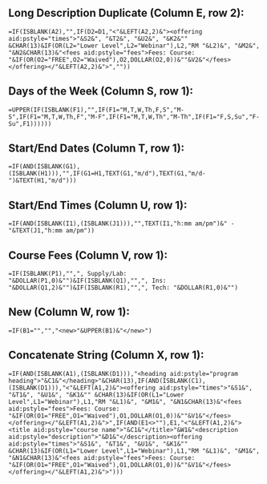 Long Description Duplicate (Column E, row 2):
-------------
`=IF(ISBLANK(A2),"",IF(D2=D1,"<"&LEFT(A2,2)&"><offering aid:pstyle="times">"&S2&", "&T2&", "&U2&", "&K2&"" &CHAR(13)&IF(OR(L2="Lower Level",L2="Webinar"),L2,"RM "&L2)&", "&M2&", "&N2&CHAR(13)&"<fees aid:pstyle="fees">Fees: Course: "&IF(OR(O2="FREE",O2="Waived"),O2,DOLLAR(O2,0))&""&V2&"</fees></offering></"&LEFT(A2,2)&">",""))`

Days of the Week (Column S, row 1):
-------------
`=UPPER(IF(ISBLANK(F1),"",IF(F1="M,T,W,Th,F,S","M-S",IF(F1="M,T,W,Th,F","M-F",IF(F1="M,T,W,Th","M-Th",IF(F1="F,S,Su","F-Su",F1))))))`

Start/End Dates (Column T, row 1):
-------------
`=IF(AND(ISBLANK(G1),(ISBLANK(H1))),"",IF(G1=H1,TEXT(G1,"m/d"),TEXT(G1,"m/d-")&TEXT(H1,"m/d")))`

Start/End Times (Column U, row 1):
-------------
`=IF(AND(ISBLANK(I1),(ISBLANK(J1))),"",TEXT(I1,"h:mm am/pm")&" - "&TEXT(J1,"h:mm am/pm"))`

Course Fees (Column V, row 1):
-------------
`=IF(ISBLANK(P1),"",", Supply/Lab: "&DOLLAR(P1,0)&"")&IF(ISBLANK(Q1),"",", Ins: "&DOLLAR(Q1,2)&"")&IF(ISBLANK(R1),"",", Tech: "&DOLLAR(R1,0)&"")`

New (Column W, row 1):
-------------
`=IF(B1="","","<new>"&UPPER(B1)&"</new>")`

Concatenate String (Column X, row 1):
-------------
`=IF(AND(ISBLANK(A1),(ISBLANK(D1))),"<heading aid:pstyle="program heading">"&C1&"</heading>"&CHAR(13),IF(AND(ISBLANK(C1),(ISBLANK(D1))),"<"&LEFT(A1,2)&"><offering aid:pstyle="times">"&S1&", "&T1&", "&U1&", "&K1&"" &CHAR(13)&IF(OR(L1="Lower Level",L1="Webinar"),L1,"RM "&L1)&", "&M1&", "&N1&CHAR(13)&"<fees aid:pstyle="fees">Fees: Course: "&IF(OR(O1="FREE",O1="Waived"),O1,DOLLAR(O1,0))&""&V1&"</fees></offering></"&LEFT(A1,2)&">",IF(AND(E1<>""),E1,"<"&LEFT(A1,2)&"><title aid:pstyle="course name">"&C1&"</title>"&W1&"<description aid:pstyle="description">"&D1&"</description><offering aid:pstyle="times">"&S1&", "&T1&", "&U1&", "&K1&"" &CHAR(13)&IF(OR(L1="Lower Level",L1="Webinar"),L1,"RM "&L1)&", "&M1&", "&N1&CHAR(13)&"<fees aid:pstyle="fees">Fees: Course: "&IF(OR(O1="FREE",O1="Waived"),O1,DOLLAR(O1,0))&""&V1&"</fees></offering></"&LEFT(A1,2)&">")))`
